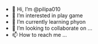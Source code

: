 - 👋 Hi, I’m @pilipa010
- 👀 I’m interested in play game
- 🌱 I’m currently learning phyon
- 💞️ I’m looking to collaborate on ...
- 📫 How to reach me ...

<!---
pilipa010/pilipa010 is a ✨ special ✨ repository because its `README.md` (this file) appears on your GitHub profile.
You can click the Preview link to take a look at your changes.
--->
